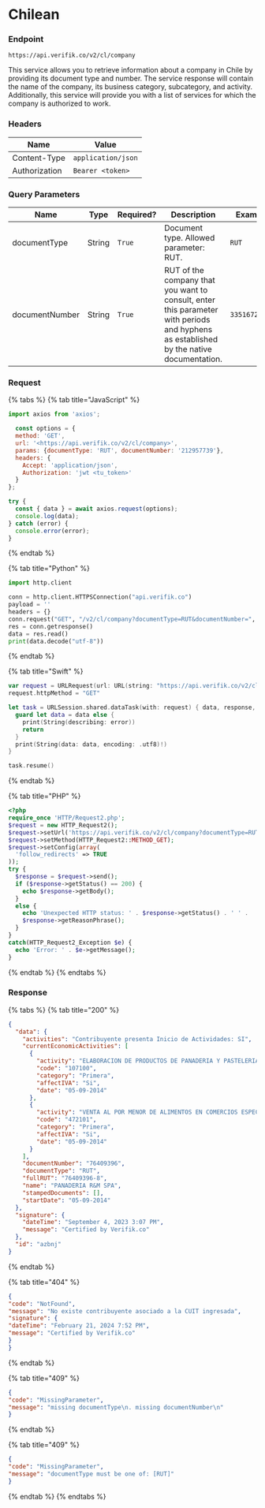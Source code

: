 # Chilean

### Endpoint

```
https://api.verifik.co/v2/cl/company
```

This service allows you to retrieve information about a company in Chile by providing its document type and number. The service response will contain the name of the company, its business category, subcategory, and activity. Additionally, this service will provide you with a list of services for which the company is authorized to work.

### **Headers**

| Name          | Value              |
| ------------- | ------------------ |
| Content-Type  | `application/json` |
| Authorization | `Bearer <token>`   |

### **Query Parameters**

<table><thead><tr><th width="189">Name</th><th width="78">Type</th><th width="109">Required?</th><th width="225">Description</th><th>Example</th></tr></thead><tbody><tr><td>documentType</td><td>String</td><td><code>True</code></td><td>Document type. Allowed parameter: RUT.</td><td><code>RUT</code></td></tr><tr><td>documentNumber</td><td>String</td><td><code>True</code></td><td>RUT of the company that you want to consult, enter this parameter with periods and hyphens as established by the native documentation.</td><td><code>33516727409</code></td></tr></tbody></table>

### Request

{% tabs %}
{% tab title="JavaScript" %}

```javascript
import axios from 'axios';

  const options = {
  method: 'GET',
  url: '<https://api.verifik.co/v2/cl/company>',
  params: {documentType: 'RUT', documentNumber: '212957739'},
  headers: {
    Accept: 'application/json',
    Authorization: 'jwt <tu_token>'
  }
};

try {
  const { data } = await axios.request(options);
  console.log(data);
} catch (error) {
  console.error(error);
}
```

{% endtab %}

{% tab title="Python" %}

```python
import http.client

conn = http.client.HTTPSConnection("api.verifik.co")
payload = ''
headers = {}
conn.request("GET", "/v2/cl/company?documentType=RUT&documentNumber=", payload, headers)
res = conn.getresponse()
data = res.read()
print(data.decode("utf-8"))
```

{% endtab %}

{% tab title="Swift" %}

```swift
var request = URLRequest(url: URL(string: "https://api.verifik.co/v2/cl/company?documentType=RUT&documentNumber=")!,timeoutInterval: Double.infinity)
request.httpMethod = "GET"

let task = URLSession.shared.dataTask(with: request) { data, response, error in 
  guard let data = data else {
    print(String(describing: error))
    return
  }
  print(String(data: data, encoding: .utf8)!)
}

task.resume()

```

{% endtab %}

{% tab title="PHP" %}

```php
<?php
require_once 'HTTP/Request2.php';
$request = new HTTP_Request2();
$request->setUrl('https://api.verifik.co/v2/cl/company?documentType=RUT&documentNumber=');
$request->setMethod(HTTP_Request2::METHOD_GET);
$request->setConfig(array(
  'follow_redirects' => TRUE
));
try {
  $response = $request->send();
  if ($response->getStatus() == 200) {
    echo $response->getBody();
  }
  else {
    echo 'Unexpected HTTP status: ' . $response->getStatus() . ' ' .
    $response->getReasonPhrase();
  }
}
catch(HTTP_Request2_Exception $e) {
  echo 'Error: ' . $e->getMessage();
}
```

{% endtab %}
{% endtabs %}

### **Response**

{% tabs %}
{% tab title="200" %}

```json
{
  "data": {
    "activities": "Contribuyente presenta Inicio de Actividades: SI",
    "currentEconomicActivities": [
      {
        "activity": "ELABORACION DE PRODUCTOS DE PANADERIA Y PASTELERIA",
        "code": "107100",
        "category": "Primera",
        "affectIVA": "Si",
        "date": "05-09-2014"
      },
      {
        "activity": "VENTA AL POR MENOR DE ALIMENTOS EN COMERCIOS ESPECIALIZADOS (ALMACENES",
        "code": "472101",
        "category": "Primera",
        "affectIVA": "Si",
        "date": "05-09-2014"
      }
    ],
    "documentNumber": "76409396",
    "documentType": "RUT",
    "fullRUT": "76409396-8",
    "name": "PANADERIA R&M SPA",
    "stampedDocuments": [],
    "startDate": "05-09-2014"
  },
  "signature": {
    "dateTime": "September 4, 2023 3:07 PM",
    "message": "Certified by Verifik.co"
  },
  "id": "azbnj"
}
```

{% endtab %}

{% tab title="404" %}

```json
{
"code": "NotFound",
"message": "No existe contribuyente asociado a la CUIT ingresada",
"signature": {
"dateTime": "February 21, 2024 7:52 PM",
"message": "Certified by Verifik.co"
}
}
```

{% endtab %}

{% tab title="409" %}

```json
{
"code": "MissingParameter",
"message": "missing documentType\n. missing documentNumber\n"
}
```

{% endtab %}

{% tab title="409" %}

```json
{
"code": "MissingParameter",
"message": "documentType must be one of: [RUT]"
}
```

{% endtab %}
{% endtabs %}

